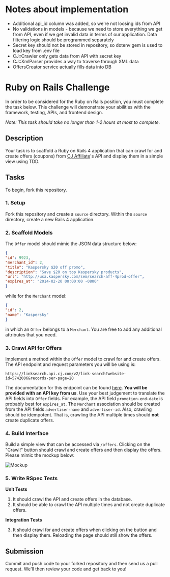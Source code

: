 # Notes about implementation

* Additional api_id column was added, so we're not loosing ids from API
* No validations in models - because we need to store everything we get from API, even if we get invalid data in terms of our application. Data filtering logic should be programmed separately
* Secret key should not be stored in repository, so dotenv gem is used to load key from .env file
* CJ::Crawler only gets data from API with secret key
* CJ::XmlParser provides a way to traverse through XML data
* OffersCreator service actually fills data into DB


# Ruby on Rails Challenge
In order to be considered for the Ruby on Rails position, you must complete the task below. This challenge will demonstrate your abilities with the framework, testing, APIs, and frontend design.

*Note: This task should take no longer than 1-2 hours at most to complete.*

## Description

Your task is to scaffold a Ruby on Rails 4 application that can crawl for and create offers (coupons) from [CJ Affiliate](http://www.cj.com)'s API and display them in a simple view using TDD.

## Tasks

To begin, fork this repository.

### 1. Setup

Fork this repository and create a `source` directory. Within the `source` directory, create a new Rails 4 application.

### 2. Scaffold Models

The `Offer` model should mimic the JSON data structure below:

```json
{
"id": 9923,
"merchant_id": 2,
"title": "Kaspersky $20 off promo",
"description": "Save $20 on top Kaspersky products",
"url": "http://usa.kaspersky.com/sem/search-aff-4prod-offer",
"expires_at": "2014-02-20 00:00:00 -0800"
}
```

while for the `Merchant` model:

```json
{
"id": 2,
"name": "Kaspersky"
}
```

in which an `Offer` belongs to a `Merchant`. You are free to add any additional attributes that you need.

### 3. Crawl API for Offers

Implement a method within the `Offer` model to crawl for and create offers. The API endpoint and request parameters you will be using is:

```
https://linksearch.api.cj.com/v2/link-search?website-id=5742006&records-per-page=20
```

The documentation for this endpoint can be found [here](http://help.cj.com/en/web_services/link_search_service_rest.htm). **You will be provided with an API key from us**. Use your best judgement to translate the API fields into `Offer` fields. For example, the API field `promotion-end-date` is probably best for `expires_at`. The `Merchant` association should be created from the API fields `advertiser-name` and `advertiser-id`. Also, crawling should be idempotent. That is, crawling the API multiple times should **not** create duplicate offers.

### 4. Build Interface

Build a simple view that can be accessed via `/offers`. Clicking on the "Crawl!" button should crawl and create offers and then display the offers. Please mimic the mockup below:

![Mockup](http://i.imgur.com/Rh2askI.png)

### 5. Write RSpec Tests

**Unit Tests**

1. It should crawl the API and create offers in the database.
2. It should be able to crawl the API multiple times and not create duplicate offers.

**Integration Tests**

3. It should crawl for and create offers when clicking on the button and then display them. Reloading the page should still show the offers.

## Submission

Commit and push code to your forked repository and then send us a pull request. We'll then review your code and get back to you!

